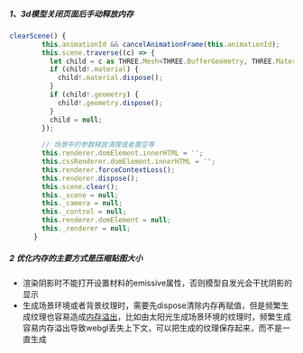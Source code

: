 ##### 1、3d模型关闭页面后手动释放内存

```js
clearScene() {
        this.animationId && cancelAnimationFrame(this.animationId);
        this.scene.traverse((c) => {
          let child = c as THREE.Mesh<THREE.BufferGeometry, THREE.Material> | null;
          if (child!.material) {
            child!.material.dispose();
          }
          if (child!.geometry) {
            child!.geometry.dispose();
          }
          child = null;
        });
    
        // 场景中的参数释放清理或者置空等
        this.renderer.domElement.innerHTML = '';
        this.cssRenderer.domElement.innerHTML = '';
        this.renderer.forceContextLoss();
        this.renderer.dispose();
        this.scene.clear();
        this._scene = null;
        this._camera = null;
        this._control = null;
        this.renderer.domElement = null;
        this._renderer = null;
      }
```




##### 2 优化内存的主要方式是压缩贴图大小

* 渲染阴影时不能打开设置材料的emissive属性，否则模型自发光会干扰阴影的显示
* 生成场景环境或者背景纹理时，需要先dispose清除内存再赋值，但是频繁生成纹理也容易造成[内存溢出](https://www.zhihu.com/search?q=内存溢出&search_source=Entity&hybrid_search_source=Entity&hybrid_search_extra={"sourceType"%3A"answer"%2C"sourceId"%3A"3439651603"})，比如由太阳光生成场景环境的纹理时，频繁生成容易内存溢出导致webgl丢失上下文，可以把生成的纹理保存起来，而不是一直生成